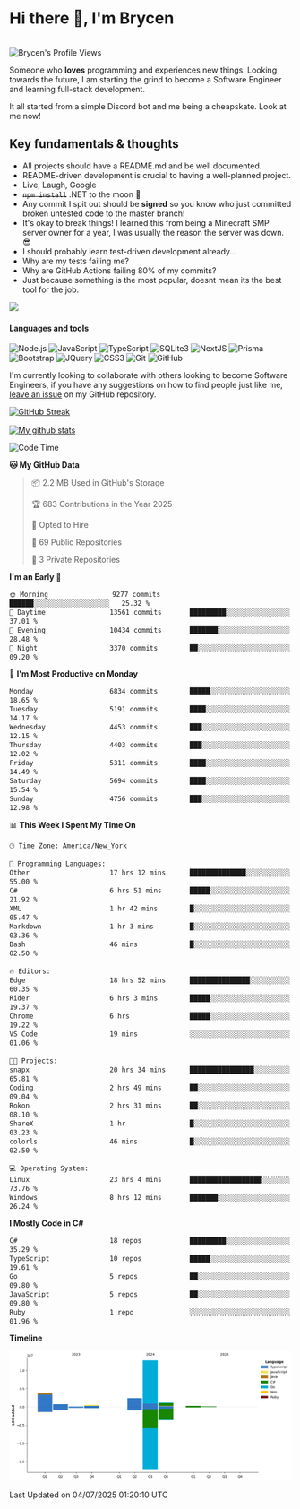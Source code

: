 # Hi there 👋, I'm Brycen

<br>
<img src="https://komarev.com/ghpvc/?username=BrycensRanch" alt="Brycen's Profile Views" />

Someone who **loves** programming and experiences new things. Looking towards the future, I am starting the grind to become a Software Engineer and learning full-stack development.

It all started from a simple Discord bot and me being a cheapskate. Look at me now!

## Key fundamentals & thoughts

- All projects should have a README.md and be well documented.
- README-driven development is crucial to having a well-planned project.
- Live, Laugh, Google
- ~~`npm install`~~ .NET to the moon 🚀
- Any commit I spit out should be **signed** so you know who just committed broken untested code to the master branch!
- It's okay to break things! I learned this from being a Minecraft SMP server owner for a year, I was usually the reason the server was down. 😎
- I should probably learn test-driven development already...
- Why are my tests failing me?
- Why are GitHub Actions failing 80% of my commits? 
- Just because something is the most popular, doesnt mean its the best tool for the job.

<img src="https://res.cloudinary.com/practicaldev/image/fetch/s--OoBLh7-Q--/c_limit%2Cf_auto%2Cfl_progressive%2Cq_auto%2Cw_880/https://cdn-images-1.medium.com/max/1614/1%2A8BlqJ8lNVZzuRjAg1mZ50w.png" height="400"/>

<h4>Languages and tools</h4>
<p>
  <img src="https://img.shields.io/badge/node.js%20-%2343853D.svg?&style=for-the-badge&logo=node.js&logoColor=white" alt="Node.js" />
  <img src="https://img.shields.io/badge/javascript%20-%23323330.svg?&style=for-the-badge&logo=javascript&logoColor=%23F7DF1E" alt="JavaScript" />
  <img src="https://img.shields.io/badge/typescript%20-%23323330.svg?&style=for-the-badge&logo=typescript&logoColor=#3467eb" alt="TypeScript" />
  <img src="https://img.shields.io/badge/sqlite3%20-%23323330.svg?&style=for-the-badge&logo=sqlite&logoColor=#3467eb" alt="SQLite3" />
  <img src="https://img.shields.io/badge/Next.JS%20-%23323330.svg?&style=for-the-badge&logo=next.js&logoColor=#3467eb" alt="NextJS" />
  <img src="https://img.shields.io/badge/Prisma%20-%23323330.svg?&style=for-the-badge&logo=prisma&logoColor=#3467eb" alt="Prisma" />
  <img src="https://img.shields.io/badge/bootstrap%20-%23323330.svg?&style=for-the-badge&logo=bootstrap" alt="Bootstrap" />
  <img src="https://img.shields.io/badge/jquery%20-%23323330.svg?&style=for-the-badge&logo=jquery" alt="JQuery" />
  <img src="https://img.shields.io/badge/css3%20-%23323330.svg?&style=for-the-badge&logo=css3" alt="CSS3" />
  <img src="https://img.shields.io/badge/git%20-%23323330.svg?&style=for-the-badge&logo=git" alt="Git" />
  <img src="https://img.shields.io/badge/github%20-%23323330.svg?&style=for-the-badge&logo=github" alt="GitHub" />
</p>

 I'm currently looking to collaborate with others looking to become Software Engineers, if you have any suggestions on how to find people just like me, [leave an issue](https://github.com/BrycensRanch/BrycensRanch/issues/new) on my GitHub repository.
 
 <p><a href="https://git.io/streak-stats"><img src=https://github-readme-streak-stats-eight.vercel.app?user=BrycensRanch&amp;theme=dark&amp;hide_border=true&fire=EB5454&amp;ring=0CEB19" alt="GitHub Streak"></a></p>

<a href="https://github.com/anuraghazra/github-readme-stats">
  <img align="center" src="https://github-readme-stats.anuraghazra1.vercel.app/api?username=BrycensRanch&show_icons=true&line_height=27&include_all_commits=true" alt="My github stats" />
</a>

<!--START_SECTION:waka-->
![Code Time](http://img.shields.io/badge/Code%20Time-2%2C326%20hrs%201%20min-blue)

**🐱 My GitHub Data** 

> 📦 2.2 MB Used in GitHub's Storage 
 > 
> 🏆 683 Contributions in the Year 2025
 > 
> 💼 Opted to Hire
 > 
> 📜 69 Public Repositories 
 > 
> 🔑 3 Private Repositories 
 > 
**I'm an Early 🐤** 

```text
🌞 Morning                9277 commits        ██████░░░░░░░░░░░░░░░░░░░   25.32 % 
🌆 Daytime                13561 commits       █████████░░░░░░░░░░░░░░░░   37.01 % 
🌃 Evening                10434 commits       ███████░░░░░░░░░░░░░░░░░░   28.48 % 
🌙 Night                  3370 commits        ██░░░░░░░░░░░░░░░░░░░░░░░   09.20 % 
```
📅 **I'm Most Productive on Monday** 

```text
Monday                   6834 commits        █████░░░░░░░░░░░░░░░░░░░░   18.65 % 
Tuesday                  5191 commits        ████░░░░░░░░░░░░░░░░░░░░░   14.17 % 
Wednesday                4453 commits        ███░░░░░░░░░░░░░░░░░░░░░░   12.15 % 
Thursday                 4403 commits        ███░░░░░░░░░░░░░░░░░░░░░░   12.02 % 
Friday                   5311 commits        ████░░░░░░░░░░░░░░░░░░░░░   14.49 % 
Saturday                 5694 commits        ████░░░░░░░░░░░░░░░░░░░░░   15.54 % 
Sunday                   4756 commits        ███░░░░░░░░░░░░░░░░░░░░░░   12.98 % 
```


📊 **This Week I Spent My Time On** 

```text
🕑︎ Time Zone: America/New_York

💬 Programming Languages: 
Other                    17 hrs 12 mins      ██████████████░░░░░░░░░░░   55.00 % 
C#                       6 hrs 51 mins       █████░░░░░░░░░░░░░░░░░░░░   21.92 % 
XML                      1 hr 42 mins        █░░░░░░░░░░░░░░░░░░░░░░░░   05.47 % 
Markdown                 1 hr 3 mins         █░░░░░░░░░░░░░░░░░░░░░░░░   03.36 % 
Bash                     46 mins             █░░░░░░░░░░░░░░░░░░░░░░░░   02.50 % 

🔥 Editors: 
Edge                     18 hrs 52 mins      ███████████████░░░░░░░░░░   60.35 % 
Rider                    6 hrs 3 mins        █████░░░░░░░░░░░░░░░░░░░░   19.37 % 
Chrome                   6 hrs               █████░░░░░░░░░░░░░░░░░░░░   19.22 % 
VS Code                  19 mins             ░░░░░░░░░░░░░░░░░░░░░░░░░   01.06 % 

🐱‍💻 Projects: 
snapx                    20 hrs 34 mins      ████████████████░░░░░░░░░   65.81 % 
Coding                   2 hrs 49 mins       ██░░░░░░░░░░░░░░░░░░░░░░░   09.04 % 
Rokon                    2 hrs 31 mins       ██░░░░░░░░░░░░░░░░░░░░░░░   08.10 % 
ShareX                   1 hr                █░░░░░░░░░░░░░░░░░░░░░░░░   03.23 % 
colorls                  46 mins             █░░░░░░░░░░░░░░░░░░░░░░░░   02.50 % 

💻 Operating System: 
Linux                    23 hrs 4 mins       ██████████████████░░░░░░░   73.76 % 
Windows                  8 hrs 12 mins       ███████░░░░░░░░░░░░░░░░░░   26.24 % 
```

**I Mostly Code in C#** 

```text
C#                       18 repos            █████████░░░░░░░░░░░░░░░░   35.29 % 
TypeScript               10 repos            █████░░░░░░░░░░░░░░░░░░░░   19.61 % 
Go                       5 repos             ██░░░░░░░░░░░░░░░░░░░░░░░   09.80 % 
JavaScript               5 repos             ██░░░░░░░░░░░░░░░░░░░░░░░   09.80 % 
Ruby                     1 repo              ░░░░░░░░░░░░░░░░░░░░░░░░░   01.96 % 
```



**Timeline**

![Lines of Code chart](https://raw.githubusercontent.com/BrycensRanch/BrycensRanch/main/assets/bar_graph.png)


 Last Updated on 04/07/2025 01:20:10 UTC
<!--END_SECTION:waka-->

<!--
**BrycensRanch/BrycensRanch** is a ✨ _special_ ✨ repository because its `README.md` (this file) appears on your GitHub profile.

Here are some ideas to get you started:

- 🔭 I’m currently working on ...
- 🌱 I’m currently learning ...
- 👯 I’m looking to collaborate on ...
- 🤔 I’m looking for help with ...
- 💬 Ask me about ...
- 📫 How to reach me: ...
- 😄 Pronouns: ...
- ⚡ Fun fact: ...
-->
